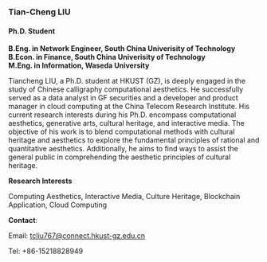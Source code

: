 ### Tian-Cheng LIU

#### Ph.D. Student

**B.Eng. in Network Engineer, South China Univerisity of Technology**\
**B.Econ. in Finance, South China Univerisity of Technology**\
**M.Eng. in Information, Waseda University**

Tiancheng LIU, a Ph.D. student at HKUST (GZ), is deeply engaged in the study of Chinese calligraphy computational aesthetics. He successfully served as a data analyst in GF securities and a developer and product manager in cloud computing at the China Telecom Research Institute. His current research interests during his Ph.D. encompass computational aesthetics, generative arts, cultural heritage, and interactive media. The objective of his work is to blend computational methods with cultural heritage and aesthetics to explore the fundamental principles of rational and quantitative aesthetics. Additionally, he aims to find ways to assist the general public in comprehending the aesthetic principles of cultural heritage.

**Research Interests**

Computing Aesthetics, Interactive Media, Culture Heritage, Blockchain Application, Cloud Computing

**Contact**:

Email: tcliu767@connect.hkust-gz.edu.cn

Tel: +86-15218828949
